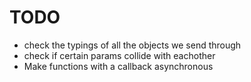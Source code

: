 # TODO

- check the typings of all the objects we send through
- check if certain params collide with eachother
- Make functions with a callback asynchronous
